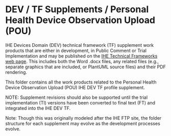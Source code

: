 # DEV / TF Supplements / Personal Health Device Observation Upload (POU)
IHE Devices Domain (DEV) technical framework (TF) supplement work products that are either in development, in Public Comment or Trial Implementation and may be published on the [IHE Technical Frameworks web page](https://www.ihe.net/resources/technical_frameworks/#dev).  This includes both the Word .docx files, any related files (e.g., separate graphics that are included, or PlantUML source files) and their PDF rendering.

This folder contains all the work products related to the Personal Health Device Observation Upload (POU) IHE DEV TF profile supplement.

NOTE:  Supplement revisions should also be supported until the trial implementation (TI) versions have been converted to final text (FT) and integrated into the IHE DEV TF.

Note:  Though this was originally modeled after the IHE FTP site, the folder structure for each supplement may evolve as the development processes evolve.
